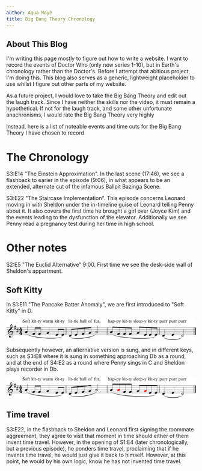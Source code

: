 ```yaml
---
author: Aqua Moye
title: Big Bang Theory Chronology
---
```


## About This Blog
I'm writing this page mostly to figure out how to write a website. I want to record the events of Doctor Who (only new series 1-10), but in Earth's chronology rather than the Doctor's. Before I  attempt that abitious project, I'm doing this. This blog also serves as a generic, lightweight placeholder to use whilst I figure out other parts of my website.

As a future project, I would love to take the Big Bang Theory and edit out the laugh track. Since I have neither the skills nor the video, it must remain a hypothetical. If not for the laugh track, and some other unfortunate anachronisms, I would rate the Big Bang Theory very highly

Instead, here is a list of noteable events and time cuts for the Big Bang Theory I have chosen to record

# The Chronology
S3:E14 "The Einstein Approximation". In the last scene (17:46), we see a flashback to earier in the episode (9:06), in what appears to be an extended, alternate cut of the infamous Ballpit Bazinga Scene.

S3:E22 "The Staircase Implementation". This episode concerns Leonard moving in with Sheldon under the in-timeline guise of Leonard telling Penny about it. It also covers the first time he brought a girl over (Joyce Kim) and the events leading to the dysfunction of the elevator. Additionally we see Penny read a pregnancy test during her time in high school.

# Other notes

S2:E5 "The Euclid Alternative" 9:00. First time we see the desk-side wall of Sheldon's appartment.

## Soft Kitty

In S1:E11 "The Pancake Batter Anomaly", we are first introduced to "Soft Kitty" in D.

![Music written out](https://raw.githubusercontent.com/noseapus/noseapus.github.io/master/soft%20kitty.png "Soft Kitty")

Subsequently however, an alternative version is sung, and in different keys, such as S3:E8 where it is sung in something approaching Db as a round, and at the end of S4:E2 as a round where Penny sings in C and Sheldon plays recorder in Db.

![Music written out](https://raw.githubusercontent.com/noseapus/noseapus.github.io/master/happy%20kitty%202.png "Soft Kitty altered")

## Time travel
S3:E22, in the flashback to Sheldon and Leonard first signing the roommate aggreement, they agree to visit that moment in time should either of them invent time travel. However, in the opening of S1:E4 (later chronologically, but a previous episode), he ponders time travel, proclaiming that if he invents time travel, he would just give it back to himself. However, at this point, he would by his own logic, know he has not invented time travel.
